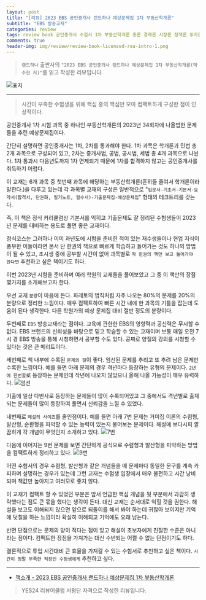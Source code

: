 ```yaml
---  
layout: post  
title: "[리뷰] 2023 EBS 공인중개사 랜드하나 예상문제집 1차 부동산학개론"  
subtitle: "EBS 방송교재"  
categories: review  
tags: review book 공인중개사 수험서 1차 부동산학개론 총론 경제론 시장론 정책론 투자론 금융론 개발론 감정평가론     
comments: true  
header-img: img/review/review-book-licensed-rea-intro-1.png
---  
```

  
> `랜드하나` 출판사의 `"2023 EBS 공인중개사 랜드하나 예상문제집 1차 부동산학개론(박수현 저)"`를 읽고 작성한 리뷰입니다.  

![표지](https://telegeam.github.io/assets/img/review/review-book-licensed-rea-intro-1.png)  

---

> 시간이 부족한 수험생을 위해 핵심 중의 핵심만 모아 컴팩트하게 구성한 점이 인상적이다.

공인중개사 1차 시험 과목 중 하나인 부동산학개론의 2023년 34회차에 나올법한 문제들을 추린 예상문제집이다. 

간단히 설명하면 공인중개사는 1차, 2차를 통과해야 한다. 1차 과목은 학개론과 민법 총 2개 과목으로 구성되어 있고, 2차는 중개사법, 공법, 공시법, 세법 총 4개 과목으로 나뉜다. 1차 통과시 다음년도까지 1차 면제되기 때문에 1차를 합격하지 않고는 공인중개사를 취득하기 어렵다. 

이 교재는 6개 과목 중 첫번째 과목에 해당하는 부동산학개론(흔히들 줄여서 학개론이라 말한다.)을 다루고 있는데 각 과목별 교재의 구성은 일반적으로 "`입문서-기초서-기본서-요약서(합격서, 단권화, 필기노트, 필수서)-기출문제집-예상문제집`" 형태의 테크트리를 갖는다.

즉, 이 책은 정식 커리큘럼상 기본서를 익히고 기출문제도 잘 정리된 수험생들이 2023년 문제를 대비하는 용도로 풀면 좋은 교재이다. 

정식코스는 그러하나 이미 과년도에 시험을 준비한 적이 있는 재수생들이나 현업 지식이 풍부한 이들이라면 본서 단 한권의 책으로 빠르게 학습하고 들어가는 것도 하나의 방법이 될 수 있고, 초시생 중에 공부할 시간이 없어 과목별로 `딱 한권의 책만 보고 들어가야 한다면` 추천하고 싶은 책이기도 하다.

이번 2023년 시험을 준비하며 여러 학원의 교재들을 풀어보았고 그 중 이 책만의 장점 몇가지를 소개해보고자 한다. 

우선 교재 `분량`이 마음에 든다. 파레토의 법칙처럼 자주 나오는 80%의 문제를 20%의 분량으로 정리한 느낌이다. 매우 컴팩트하여 빠른 시간 내에 한 과목의 기틀을 잡는데 도움이 된다 생각한다. 다른 학원가의 예상 문제집 대비 절반 정도의 분량이다.

두번째로 `EBS` 방송교재라는 점이다. 교육에 관한한 EBS의 영향력과 공신력은 무시할 수 없다. EBS 브랜드의 신뢰성을 바탕으로 믿고 학습할 수 있는 교재이며 보통 매일 오전 7시 경 EBS 방송을 통해 시청하면서 공부할 수도 있다. 공짜로 양질의 강의를 시청할 수 있다는 것은 큰 메리트이다.

세번째로 책 내부에 수록된 `문제의 질`이 좋다. 엄선된 문제를 추리고 또 추려 남은 문제만 수록한 느낌이다. 예를 들면 아래 문제의 경우 격년마다 등장하는 유형의 문제이다. `2년에 한번꼴`로 등장하는 문제인데 작년에 나오지 않았으니 올해 나올 가능성이 매우 유력하다.
![엄선](https://telegeam.github.io/assets/img/review/review-book-licensed-rea-intro-2.png)  

기출에 일상 다반사로 등장하는 문제들이 많이 수록되어있고 그 중에서도 격년별로 출제되는 문제들이 많이 등장하여 풀면서 신뢰감을 느낄 수 있었다.

네번째로 `해설의 사이즈`를 줄인점이다. 예를 들면 아래 7번 문제는 거미집 이론의 수렴형, 발산형, 순환형을 파악할 수 있는 능력이 있는지 물어보는 문제이다. 해설에 보다시피 깔끔하게 각 개념이 무엇인지 소개하고 있다.
![7번](https://telegeam.github.io/assets/img/review/review-book-licensed-rea-intro-3.png)  

다음에 이어지는 9번 문제를 보면 간단하게 공식으로 수렴형과 발산형을 파악하는 방법을 컴팩트하게 정리하고 있다. 
![9번](https://telegeam.github.io/assets/img/review/review-book-licensed-rea-intro-4.png)  

어떤 수험서의 경우 수렴형, 발산형과 같은 개념들을 매 문제마다 동일한 문구를 계속 카피하며 설명하는 경우가 있는데 그런 교재는 수험생 입장에서 매우 불편하고 시간 낭비되며 책값만 높아지고 여러모로 좋지 않다. 

이 교재가 컴팩트 할 수 있었던 부분은 앞서 언급한 핵심 개념을 뒷 부분에서 과감히 생략했다는 점도 큰 몫을 했다는 생각이 든다. 대신 교재는 순서대로 익힐 것을 권한다. 해설을 보고도 이해되지 않으면 앞으로 되돌이를 해서 봐야 하는데 귀찮아 보이지만 기억에 덧칠을 하는 느낌이라 확실히 이해되고 기억에도 오래 남는다.

반면 단점으로는 문제의 양이 적다는 점이 있고 해설이 초보자에게 친절한 수준은 아니라는 점이다. 컴팩트한 장점을 가져가는 대신 수반되는 어쩔 수 없는 단점이기도 하다. 

결론적으로 투입 시간대비 큰 효율을 가져갈 수 있는 수험서로 추천하고 싶은 책이다. `시간이 정말 부족한 직장인 수험생에게` 추천하고 싶다.

---

* [책소개 - 2023 EBS 공인중개사 랜드하나 예상문제집 1차 부동산학개론](https://www.yes24.com/Product/Goods/118572934)

> YES24 리뷰어클럽 서평단 자격으로 작성한 리뷰입니다.